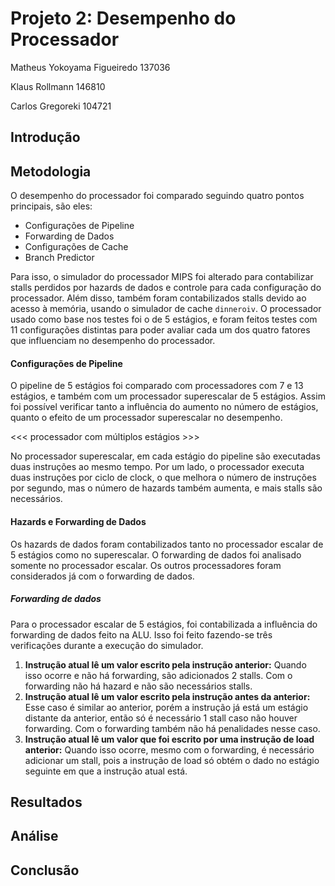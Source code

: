 # Projeto 2: Desempenho do Processador

Matheus Yokoyama Figueiredo     137036

Klaus Rollmann                  146810

Carlos Gregoreki                104721

## Introdução

## Metodologia
O desempenho do processador foi comparado seguindo quatro pontos principais, são eles:
* Configurações de Pipeline
* Forwarding de Dados
* Configurações de Cache
* Branch Predictor

Para isso, o simulador do processador MIPS foi alterado para contabilizar stalls perdidos por hazards de dados e controle para cada configuração do processador. Além disso, também foram contabilizados stalls devido ao acesso à memória, usando o simulador de cache `dinneroiv`. O processador usado como base nos testes foi o de 5 estágios, e foram feitos testes com 11 configurações distintas para poder avaliar cada um dos quatro fatores que influenciam no desempenho do processador. 

#### Configurações de Pipeline

O pipeline de 5 estágios foi comparado com processadores com 7 e 13 estágios, e também com um processador superescalar de 5 estágios. Assim foi possível verificar tanto a influência do aumento no número de estágios, quanto o efeito de um processador superescalar no desempenho.

<<< processador com múltiplos estágios >>>
 
 No processador superescalar, em cada estágio do pipeline são executadas duas instruções ao mesmo tempo. Por um lado, o processador executa duas instruções por ciclo de clock, o que melhora o número de instruções por segundo, mas o número de hazards também aumenta, e mais stalls são necessários.
 
 #### Hazards e Forwarding de Dados
 
 Os hazards de dados foram contabilizados tanto no processador escalar de 5 estágios como no superescalar. O forwarding de dados foi analisado somente no processador escalar. Os outros processadores foram considerados já com o forwarding de dados.
 
 ##### Forwarding de dados
 Para o processador escalar de 5 estágios, foi contabilizada a influência do forwarding de dados feito na ALU. Isso foi feito fazendo-se três verificações durante a execução do simulador.
1. **Instrução atual lê um valor escrito pela instrução anterior:** Quando isso ocorre e não há forwarding, são adicionados 2 stalls. Com o forwarding não há hazard e não são necessários stalls.
2. **Instrução atual lê um valor escrito pela instrução antes da anterior:** Esse caso é similar ao anterior, porém a instrução já está um estágio distante da anterior, então só é necessário 1 stall caso não houver forwarding. Com o forwarding também não há penalidades nesse caso.
3. **Instrução atual lê um valor que foi escrito por uma instrução de load anterior:** Quando isso ocorre, mesmo com o forwarding, é necessário adicionar um stall, pois a instrução de load só obtém o dado no estágio seguinte em que a instrução atual está.

## Resultados

## Análise

## Conclusão
